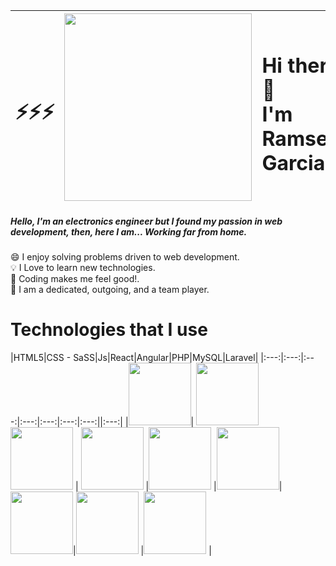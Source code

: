 |<h1>:zap::zap::zap:</h1>|<img src="https://media3.giphy.com/media/eHjrC6X9zDIMI0alnP/source.gif" width="300" />|<h1 width="500">Hi there 👋 <br>I'm Ramses Garcia.</h1> |<h1>:zap::zap::zap:</h1>|
|:-----| -------------- | :---------------- |----:|

##### Hello, I'm an electronics engineer but I found my passion in web development, then, here I am... Working far from home.

:smile: I enjoy solving problems driven to web development. <br>
:bulb: I Love to learn new technologies.  <br>
:rocket: Coding makes me feel good!. <br>
:punch: I am a dedicated, outgoing, and a team player. <br>


 # Technologies that I use 
|HTML5|CSS - SaSS|Js|React|Angular|PHP|MySQL|Laravel|
|:---:|:---:|:---:|:---:|:---:|:---:|:---:||:---:|
|<img src="https://upload.wikimedia.org/wikipedia/commons/thumb/6/61/HTML5_logo_and_wordmark.svg/230px-HTML5_logo_and_wordmark.svg.png" width="100">| <img src="https://cdn.pixabay.com/photo/2017/08/05/11/16/logo-2582747_1280.png" width="100"> <br/> <img src="https://upload.wikimedia.org/wikipedia/commons/thumb/9/96/Sass_Logo_Color.svg/245px-Sass_Logo_Color.svg.png" width="100"> | <img src="https://image.flaticon.com/icons/png/512/919/919828.png" width="100"> |<img src="https://www.technoscore.com/images/services/react-js-icon.png" width="100"> |<img src="https://upload.wikimedia.org/wikipedia/commons/thumb/c/cf/Angular_full_color_logo.svg/1200px-Angular_full_color_logo.svg.png" width="100">|<img src="https://image.flaticon.com/icons/png/512/919/919830.png" width="100">|<img src="https://www.servidoresadmin.com/wp-content/uploads/2016/02/MySQL.png" width="100"> |<img src="https://ricardogeek.com/wp-content/uploads/2019/06/laravel-logo.png" width="100"> |

